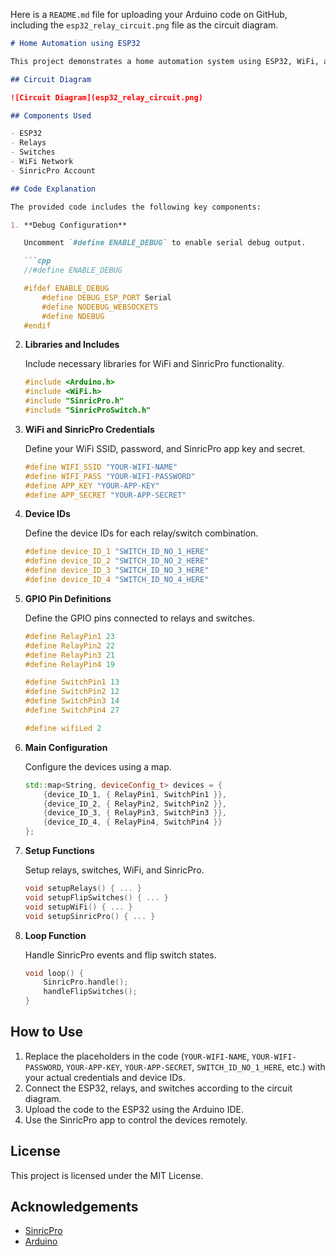 Here is a `README.md` file for uploading your Arduino code on GitHub, including the `esp32_relay_circuit.png` file as the circuit diagram.

```markdown
# Home Automation using ESP32

This project demonstrates a home automation system using ESP32, WiFi, and SinricPro to control relays and switches. The ESP32 is used to control up to four relays and switches, allowing for remote and manual control of connected devices.

## Circuit Diagram

![Circuit Diagram](esp32_relay_circuit.png)

## Components Used

- ESP32
- Relays
- Switches
- WiFi Network
- SinricPro Account

## Code Explanation

The provided code includes the following key components:

1. **Debug Configuration**

   Uncomment `#define ENABLE_DEBUG` to enable serial debug output.

   ```cpp
   //#define ENABLE_DEBUG

   #ifdef ENABLE_DEBUG
       #define DEBUG_ESP_PORT Serial
       #define NODEBUG_WEBSOCKETS
       #define NDEBUG
   #endif
   ```

2. **Libraries and Includes**

   Include necessary libraries for WiFi and SinricPro functionality.

   ```cpp
   #include <Arduino.h>
   #include <WiFi.h>
   #include "SinricPro.h"
   #include "SinricProSwitch.h"
   ```

3. **WiFi and SinricPro Credentials**

   Define your WiFi SSID, password, and SinricPro app key and secret.

   ```cpp
   #define WIFI_SSID "YOUR-WIFI-NAME"
   #define WIFI_PASS "YOUR-WIFI-PASSWORD"
   #define APP_KEY "YOUR-APP-KEY"
   #define APP_SECRET "YOUR-APP-SECRET"
   ```

4. **Device IDs**

   Define the device IDs for each relay/switch combination.

   ```cpp
   #define device_ID_1 "SWITCH_ID_NO_1_HERE"
   #define device_ID_2 "SWITCH_ID_NO_2_HERE"
   #define device_ID_3 "SWITCH_ID_NO_3_HERE"
   #define device_ID_4 "SWITCH_ID_NO_4_HERE"
   ```

5. **GPIO Pin Definitions**

   Define the GPIO pins connected to relays and switches.

   ```cpp
   #define RelayPin1 23
   #define RelayPin2 22
   #define RelayPin3 21
   #define RelayPin4 19

   #define SwitchPin1 13
   #define SwitchPin2 12
   #define SwitchPin3 14
   #define SwitchPin4 27

   #define wifiLed 2
   ```

6. **Main Configuration**

   Configure the devices using a map.

   ```cpp
   std::map<String, deviceConfig_t> devices = {
       {device_ID_1, { RelayPin1, SwitchPin1 }},
       {device_ID_2, { RelayPin2, SwitchPin2 }},
       {device_ID_3, { RelayPin3, SwitchPin3 }},
       {device_ID_4, { RelayPin4, SwitchPin4 }}     
   };
   ```

7. **Setup Functions**

   Setup relays, switches, WiFi, and SinricPro.

   ```cpp
   void setupRelays() { ... }
   void setupFlipSwitches() { ... }
   void setupWiFi() { ... }
   void setupSinricPro() { ... }
   ```

8. **Loop Function**

   Handle SinricPro events and flip switch states.

   ```cpp
   void loop() {
       SinricPro.handle();
       handleFlipSwitches();
   }
   ```

## How to Use

1. Replace the placeholders in the code (`YOUR-WIFI-NAME`, `YOUR-WIFI-PASSWORD`, `YOUR-APP-KEY`, `YOUR-APP-SECRET`, `SWITCH_ID_NO_1_HERE`, etc.) with your actual credentials and device IDs.
2. Connect the ESP32, relays, and switches according to the circuit diagram.
3. Upload the code to the ESP32 using the Arduino IDE.
4. Use the SinricPro app to control the devices remotely.

## License

This project is licensed under the MIT License.

## Acknowledgements

- [SinricPro](https://sinric.pro/)
- [Arduino](https://www.arduino.cc/)

